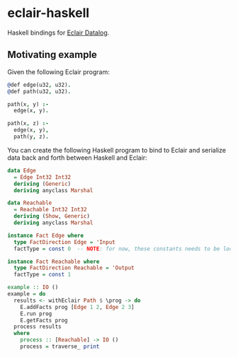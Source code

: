 # eclair-haskell

Haskell bindings for [Eclair Datalog](https://github.com/luc-tielen/eclair-lang.git).

## Motivating example

Given the following Eclair program:

```prolog
@def edge(u32, u32).
@def path(u32, u32).

path(x, y) :-
  edge(x, y).

path(x, z) :-
  edge(x, y),
  path(y, z).
```

You can create the following Haskell program to bind to Eclair and serialize
data back and forth between Haskell and Eclair:

```haskell
data Edge
  = Edge Int32 Int32
  deriving (Generic)
  deriving anyclass Marshal

data Reachable
  = Reachable Int32 Int32
  deriving (Show, Generic)
  deriving anyclass Marshal

instance Fact Edge where
  type FactDirection Edge = 'Input
  factType = const 0  -- NOTE: for now, these constants needs to be looked up in the general LLVM code

instance Fact Reachable where
  type FactDirection Reachable = 'Output
  factType = const 1

example :: IO ()
example = do
  results <- withEclair Path $ \prog -> do
    E.addFacts prog [Edge 1 2, Edge 2 3]
    E.run prog
    E.getFacts prog
  process results
  where
    process :: [Reachable] -> IO ()
    process = traverse_ print
```
